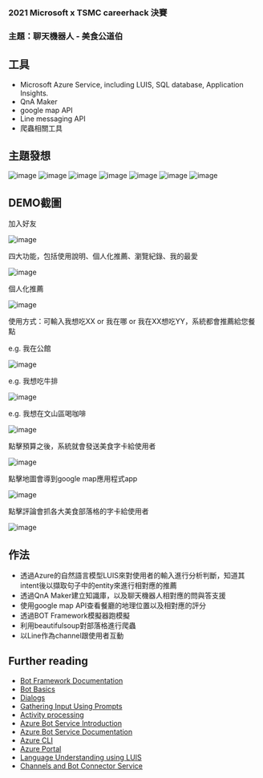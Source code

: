 ### 2021 Microsoft x TSMC careerhack 決賽
### 主題：聊天機器人 - 美食公道伯

## 工具
- Microsoft Azure Service, including LUIS, SQL database, Application Insights.
- QnA Maker
- google map API
- Line messaging API
- 爬蟲相關工具

## 主題發想
![image](https://github.com/ntudannylee/chatbot-group4/blob/master/%E6%8A%95%E5%BD%B1%E7%89%871.jpeg)
![image](https://github.com/ntudannylee/chatbot-group4/blob/master/%E6%8A%95%E5%BD%B1%E7%89%873.jpeg)
![image](https://github.com/ntudannylee/chatbot-group4/blob/master/%E6%8A%95%E5%BD%B1%E7%89%874.jpeg)
![image](https://github.com/ntudannylee/chatbot-group4/blob/master/%E6%8A%95%E5%BD%B1%E7%89%875.jpeg)
![image](https://github.com/ntudannylee/chatbot-group4/blob/master/%E6%8A%95%E5%BD%B1%E7%89%876.jpeg)
![image](https://github.com/ntudannylee/chatbot-group4/blob/master/%E6%8A%95%E5%BD%B1%E7%89%877.jpeg)
![image](https://github.com/ntudannylee/chatbot-group4/blob/master/%E6%8A%95%E5%BD%B1%E7%89%878.jpeg)

 
## DEMO截圖
加入好友

![image](https://github.com/ntudannylee/chatbot-group4/blob/master/demo_%E5%8A%A0%E5%85%A5%E5%A5%BD%E5%8F%8B.png)

四大功能，包括使用說明、個人化推薦、瀏覽紀錄、我的最愛

![image](https://github.com/ntudannylee/chatbot-group4/blob/master/demo_%E5%9B%9B%E5%80%8B%E5%8A%9F%E8%83%BD.png)

個人化推薦

![image](https://github.com/ntudannylee/chatbot-group4/blob/master/demo_%E5%80%8B%E4%BA%BA%E5%8C%96%E6%8E%A8%E8%96%A6.png)

使用方式：可輸入我想吃XX or 我在哪 or 我在XX想吃YY，系統都會推薦給您餐點

e.g. 我在公館

![image](https://github.com/ntudannylee/chatbot-group4/blob/master/demo_%E6%88%91%E5%9C%A8%E5%85%AC%E9%A4%A8.png)

e.g. 我想吃牛排

![image](https://github.com/ntudannylee/chatbot-group4/blob/master/demo_%E6%88%91%E6%83%B3%E5%90%83%E7%89%9B%E6%8E%92.png)

e.g. 我想在文山區喝咖啡

![image](https://github.com/ntudannylee/chatbot-group4/blob/master/demo_%E6%88%91%E6%83%B3%E5%9C%A8%E6%96%87%E5%B1%B1%E5%8D%80%E5%96%9D%E5%92%96%E5%95%A1.png)

點擊預算之後，系統就會發送美食字卡給使用者

![image](https://github.com/ntudannylee/chatbot-group4/blob/master/demo_%E6%88%91%E5%9C%A8%E5%85%AC%E9%A4%A8%EF%BC%84%EF%BC%84%EF%BC%84.png)

點擊地圖會導到google map應用程式app

![image](https://github.com/ntudannylee/chatbot-group4/blob/master/demo_%E5%9C%B0%E5%9C%96.png)

點擊評論會抓各大美食部落格的字卡給使用者

![image](https://github.com/ntudannylee/chatbot-group4/blob/master/demo_%E8%A9%95%E8%AB%96.png)

 
## 作法
- 透過Azure的自然語言模型LUIS來對使用者的輸入進行分析判斷，知道其intent後以擷取句子中的entity來進行相對應的推薦
- 透過QnA Maker建立知識庫，以及聊天機器人相對應的問與答支援
- 使用google map API查看餐廳的地理位置以及相對應的評分
- 透過BOT Framework模擬器跑模擬
- 利用beautifulsoup對部落格進行爬蟲
- 以Line作為channel跟使用者互動

## Further reading

- [Bot Framework Documentation](https://docs.botframework.com)
- [Bot Basics](https://docs.microsoft.com/azure/bot-service/bot-builder-basics?view=azure-bot-service-4.0)
- [Dialogs](https://docs.microsoft.com/azure/bot-service/bot-builder-concept-dialog?view=azure-bot-service-4.0)
- [Gathering Input Using Prompts](https://docs.microsoft.com/azure/bot-service/bot-builder-prompts?view=azure-bot-service-4.0&tabs=csharp)
- [Activity processing](https://docs.microsoft.com/en-us/azure/bot-service/bot-builder-concept-activity-processing?view=azure-bot-service-4.0)
- [Azure Bot Service Introduction](https://docs.microsoft.com/azure/bot-service/bot-service-overview-introduction?view=azure-bot-service-4.0)
- [Azure Bot Service Documentation](https://docs.microsoft.com/azure/bot-service/?view=azure-bot-service-4.0)
- [Azure CLI](https://docs.microsoft.com/cli/azure/?view=azure-cli-latest)
- [Azure Portal](https://portal.azure.com)
- [Language Understanding using LUIS](https://docs.microsoft.com/azure/cognitive-services/luis/)
- [Channels and Bot Connector Service](https://docs.microsoft.com/azure/bot-service/bot-concepts?view=azure-bot-service-4.0)
